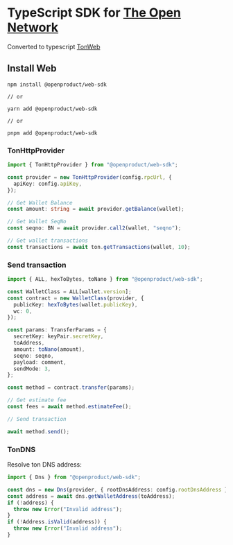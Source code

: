 # TypeScript SDK for [The Open Network](https://ton.org)

Converted to typescript [TonWeb](https://github.com/toncenter/tonweb)

## Install Web

```
npm install @openproduct/web-sdk

// or

yarn add @openproduct/web-sdk

// or

pnpm add @openproduct/web-sdk
```

### TonHttpProvider

```ts
import { TonHttpProvider } from "@openproduct/web-sdk";

const provider = new TonHttpProvider(config.rpcUrl, {
  apiKey: config.apiKey,
});

// Get Wallet Balance
const amount: string = await provider.getBalance(wallet);

// Get Wallet SeqNo
const seqno: BN = await provider.call2(wallet, "seqno");

// Get wallet transactions
const transactions = await ton.getTransactions(wallet, 10);
```

### Send transaction

```ts
import { ALL, hexToBytes, toNano } from "@openproduct/web-sdk";

const WalletClass = ALL[wallet.version];
const contract = new WalletClass(provider, {
  publicKey: hexToBytes(wallet.publicKey),
  wc: 0,
});

const params: TransferParams = {
  secretKey: keyPair.secretKey,
  toAddress,
  amount: toNano(amount),
  seqno: seqno,
  payload: comment,
  sendMode: 3,
};

const method = contract.transfer(params);

// Get estimate fee
const fees = await method.estimateFee();

// Send transaction

await method.send();
```

### TonDNS

Resolve ton DNS address:

```ts
import { Dns } from "@openproduct/web-sdk";

const dns = new Dns(provider, { rootDnsAddress: config.rootDnsAddress });
const address = await dns.getWalletAddress(toAddress);
if (!address) {
  throw new Error("Invalid address");
}
if (!Address.isValid(address)) {
  throw new Error("Invalid address");
}
```
